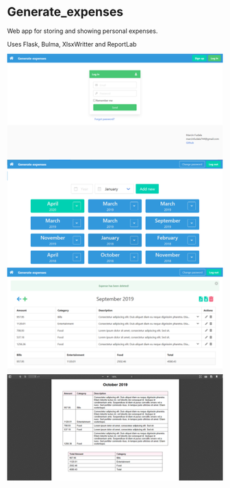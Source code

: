 # Generate_expenses
Web app for storing and showing personal expenses.

Uses Flask, Bulma, XlsxWritter and ReportLab

![](preview_images/login.png)
![](preview_images/months.png)
![](preview_images/expenses.png)
![](preview_images/pdf.png)